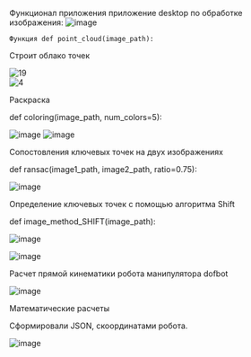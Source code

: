 Функционал приложения приложение desktop по обработке изображения:
![image](https://github.com/user-attachments/assets/bbbe6023-3531-4dbb-9962-d9fbe28e7334)

    Функция def point_cloud(image_path):
Строит облако точек

![19](https://github.com/user-attachments/assets/44decbc1-5fad-4387-aadb-6a866a7b0026)    
![4](https://github.com/user-attachments/assets/67dd1f37-cac0-49a9-a1c9-d5f2d7b4ead3)

Раскраска

def coloring(image_path, num_colors=5):

![image](https://github.com/user-attachments/assets/2e6dbcc1-5308-41a8-b612-2cd06dce5c28)
![image](https://github.com/user-attachments/assets/0a4b7faf-6ac2-439e-9936-0ca888a32da9)

Сопостовления ключевых точек на двух изображениях

def ransac(image1_path, image2_path, ratio=0.75):

![image](https://github.com/user-attachments/assets/79e5e929-6a05-4828-9c81-acbe980f1b72)

Определение ключевых точек с помощью алгоритма Shift

def image_method_SHIFT(image_path):

![image](https://github.com/user-attachments/assets/1db687cb-40cf-4308-a7ad-77572af71ebe)

![image](https://github.com/user-attachments/assets/cd5edc82-7406-4cdd-a2f1-e2cf7577005d)

Расчет прямой кинематики робота манипулятора dofbot 

![image](https://github.com/user-attachments/assets/9a1074ba-109a-48a3-bbdc-b88e2fef014b)

Математические расчеты 

Сформировали JSON, скоординатами робота.

![image](https://github.com/user-attachments/assets/0e2c7af1-b37f-41ed-a735-955c69cae64f)


